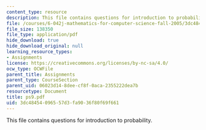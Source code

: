 ```yaml
---
content_type: resource
description: This file contains questions for introduction to probability.
file: /courses/6-042j-mathematics-for-computer-science-fall-2005/3dc48454096557d3fa9036f80f69f661_ps9.pdf
file_size: 138350
file_type: application/pdf
hide_download: true
hide_download_original: null
learning_resource_types:
- Assignments
license: https://creativecommons.org/licenses/by-nc-sa/4.0/
ocw_type: OCWFile
parent_title: Assignments
parent_type: CourseSection
parent_uid: 06023d14-8dee-cf8f-0aca-2355222dea7b
resourcetype: Document
title: ps9.pdf
uid: 3dc48454-0965-57d3-fa90-36f80f69f661
---
```

This file contains questions for introduction to probability.